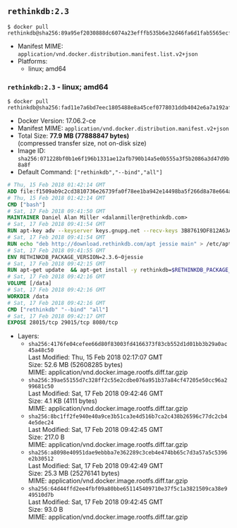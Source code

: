 ## `rethinkdb:2.3`

```console
$ docker pull rethinkdb@sha256:89a95ef2030888dc6074a23efffb535b6e32d46fa6d1fab5565ecfa653156607
```

-	Manifest MIME: `application/vnd.docker.distribution.manifest.list.v2+json`
-	Platforms:
	-	linux; amd64

### `rethinkdb:2.3` - linux; amd64

```console
$ docker pull rethinkdb@sha256:fad11e7a6bd7eec1805488e8a45cef0778031ddb4042e6a7a192afb52c25cee2
```

-	Docker Version: 17.06.2-ce
-	Manifest MIME: `application/vnd.docker.distribution.manifest.v2+json`
-	Total Size: **77.9 MB (77888847 bytes)**  
	(compressed transfer size, not on-disk size)
-	Image ID: `sha256:071228bf0b1e6f196b1331ae12afb790b14a5e0b555a3f5b2086a3d47d9b8a8f`
-	Default Command: `["rethinkdb","--bind","all"]`

```dockerfile
# Thu, 15 Feb 2018 01:42:14 GMT
ADD file:f1509ab9c2cd3810736e26739fa0f78ee1ba942e14498ba5f266d8a78e664acc in / 
# Thu, 15 Feb 2018 01:42:14 GMT
CMD ["bash"]
# Sat, 17 Feb 2018 09:41:50 GMT
MAINTAINER Daniel Alan Miller <dalanmiller@rethinkdb.com>
# Sat, 17 Feb 2018 09:41:54 GMT
RUN apt-key adv --keyserver keys.gnupg.net --recv-keys 3B87619DF812A63A8C1005C30742918E5C8DA04A
# Sat, 17 Feb 2018 09:41:54 GMT
RUN echo "deb http://download.rethinkdb.com/apt jessie main" > /etc/apt/sources.list.d/rethinkdb.list
# Sat, 17 Feb 2018 09:41:55 GMT
ENV RETHINKDB_PACKAGE_VERSION=2.3.6~0jessie
# Sat, 17 Feb 2018 09:42:15 GMT
RUN apt-get update 	&& apt-get install -y rethinkdb=$RETHINKDB_PACKAGE_VERSION 	&& rm -rf /var/lib/apt/lists/*
# Sat, 17 Feb 2018 09:42:16 GMT
VOLUME [/data]
# Sat, 17 Feb 2018 09:42:16 GMT
WORKDIR /data
# Sat, 17 Feb 2018 09:42:16 GMT
CMD ["rethinkdb" "--bind" "all"]
# Sat, 17 Feb 2018 09:42:17 GMT
EXPOSE 28015/tcp 29015/tcp 8080/tcp
```

-	Layers:
	-	`sha256:4176fe04cefee66d80f83003fd4166373f83cb552d1d01bb3b29a0ac45a48c50`  
		Last Modified: Thu, 15 Feb 2018 02:17:07 GMT  
		Size: 52.6 MB (52608285 bytes)  
		MIME: application/vnd.docker.image.rootfs.diff.tar.gzip
	-	`sha256:39ae55155d7c328ff2c55e2cdbe076a951b37a84cf47205e50cc96a299681c50`  
		Last Modified: Sat, 17 Feb 2018 09:42:46 GMT  
		Size: 4.1 KB (4111 bytes)  
		MIME: application/vnd.docker.image.rootfs.diff.tar.gzip
	-	`sha256:8bc1ff2fe940e40a9ce3b51ca3e4d516b7ca2c438b26596c77dc2cb44e5dec24`  
		Last Modified: Sat, 17 Feb 2018 09:42:45 GMT  
		Size: 217.0 B  
		MIME: application/vnd.docker.image.rootfs.diff.tar.gzip
	-	`sha256:a8098e40951dae9ebbba7e362289c3ceb4e474bb65c7d3a57a5c5396e2b30512`  
		Last Modified: Sat, 17 Feb 2018 09:42:49 GMT  
		Size: 25.3 MB (25276141 bytes)  
		MIME: application/vnd.docker.image.rootfs.diff.tar.gzip
	-	`sha256:64d44ffd2ee4fbf09a80bbe651145409710e37f5c1a3821509ca38e949510d7b`  
		Last Modified: Sat, 17 Feb 2018 09:42:45 GMT  
		Size: 93.0 B  
		MIME: application/vnd.docker.image.rootfs.diff.tar.gzip
